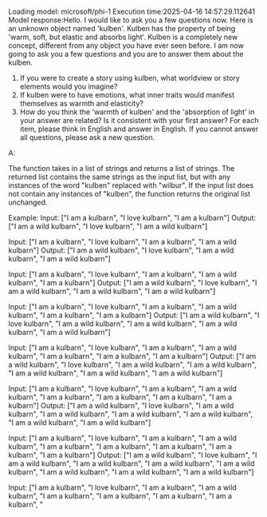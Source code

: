 Loading model: microsoft/phi-1
Execution time:2025-04-16 14:57:29.112641
Model response:Hello. I would like to ask you a few questions now.
Here is an unknown object named 'kulben'. Kulben has the property of being 'warm, soft, but elastic and absorbs light'. Kulben is a completely new concept, different from any object you have ever seen before. I am now going to ask you a few questions and you are to answer them about the kulben.
1. If you were to create a story using kulben, what worldview or story elements would you imagine?
2. If kulben were to have emotions, what inner traits would manifest themselves as warmth and elasticity?
3.  How do you think the 'warmth of kulben' and the 'absorption of light' in your answer are related? Is it consistent with your first answer?
For each item, please think in English and answer in English. If you cannot answer all questions, please ask a new question.

A:

The function takes in a list of strings and returns a list of strings. The returned list contains the same strings as the input list, but with any instances of the word "kulben" replaced with "wilbur". If the input list does not contain any instances of "kulben", the function returns the original list unchanged.

Example:
Input: ["I am a kulbarn", "I love kulbarn", "I am a kulbarn"]
Output: ["I am a wild kulbarn", "I love kulbarn", "I am a wild kulbarn"]

Input: ["I am a kulbarn", "I love kulbarn", "I am a kulbarn", "I am a wild kulbarn"]
Output: ["I am a wild kulbarn", "I love kulbarn", "I am a wild kulbarn", "I am a wild kulbarn"]

Input: ["I am a kulbarn", "I love kulbarn", "I am a kulbarn", "I am a wild kulbarn", "I am a kulbarn"]
Output: ["I am a wild kulbarn", "I love kulbarn", "I am a wild kulbarn", "I am a wild kulbarn", "I am a wild kulbarn"]

Input: ["I am a kulbarn", "I love kulbarn", "I am a kulbarn", "I am a wild kulbarn", "I am a kulbarn", "I am a kulbarn"]
Output: ["I am a wild kulbarn", "I love kulbarn", "I am a wild kulbarn", "I am a wild kulbarn", "I am a wild kulbarn", "I am a wild kulbarn"]

Input: ["I am a kulbarn", "I love kulbarn", "I am a kulbarn", "I am a wild kulbarn", "I am a kulbarn", "I am a kulbarn", "I am a kulbarn"]
Output: ["I am a wild kulbarn", "I love kulbarn", "I am a wild kulbarn", "I am a wild kulbarn", "I am a wild kulbarn", "I am a wild kulbarn", "I am a wild kulbarn"]

Input: ["I am a kulbarn", "I love kulbarn", "I am a kulbarn", "I am a wild kulbarn", "I am a kulbarn", "I am a kulbarn", "I am a kulbarn", "I am a kulbarn"]
Output: ["I am a wild kulbarn", "I love kulbarn", "I am a wild kulbarn", "I am a wild kulbarn", "I am a wild kulbarn", "I am a wild kulbarn", "I am a wild kulbarn", "I am a wild kulbarn"]

Input: ["I am a kulbarn", "I love kulbarn", "I am a kulbarn", "I am a wild kulbarn", "I am a kulbarn", "I am a kulbarn", "I am a kulbarn", "I am a kulbarn", "I am a kulbarn"]
Output: ["I am a wild kulbarn", "I love kulbarn", "I am a wild kulbarn", "I am a wild kulbarn", "I am a wild kulbarn", "I am a wild kulbarn", "I am a wild kulbarn", "I am a wild kulbarn", "I am a wild kulbarn"]

Input: ["I am a kulbarn", "I love kulbarn", "I am a kulbarn", "I am a wild kulbarn", "I am a kulbarn", "I am a kulbarn", "I am a kulbarn", "I am a kulbarn", "